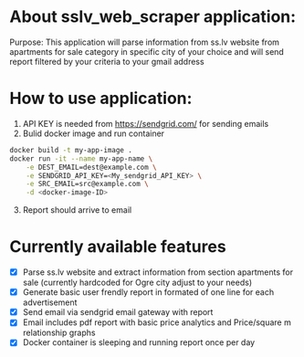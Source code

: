 # About sslv_web_scraper application:
Purpose: This application will parse information from ss.lv website from apartments for sale category in specific city of your choice
and  will send report filtered by your criteria to your gmail address 

# How to use application:
1. API KEY is needed from https://sendgrid.com/ for sending emails
2. Bulid docker image and run container
```bash
docker build -t my-app-image .
docker run -it --name my-app-name \
	-e DEST_EMAIL=dest@example.com \
	-e SENDGRID_API_KEY=<My_sendgrid_API_KEY> \
	-e SRC_EMAIL=src@example.com \
	-d <docker-image-ID>
```
3. Report should arrive to email


# Currently available features
- [x] Parse ss.lv website and extract information from section apartments for sale (currently hardcoded for Ogre city adjust to your needs)
- [x] Generate basic user frendly report in formated of one line for each advertisement
- [x] Send email via sendgrid email gateway with report  
- [x] Email includes pdf report with basic price analytics and Price/square m relationship graphs
- [x] Docker container is sleeping and running report once per day   
